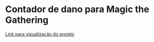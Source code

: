 <h1>Contador de dano para Magic the Gathering</h1>
<a href="https://luizglc.github.io/Magic-the-Gathering-Life-Counter/" target="_blank">Link para visualização do projeto</a>
